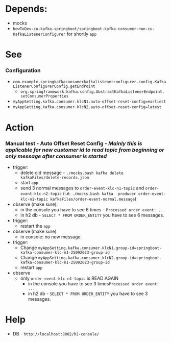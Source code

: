 # Depends:
- mocks
- `howToDev-cu-kafka-springboot/springboot-kafka-consumer-non-cu-KafkaListenerConfigurer` for shortly `app`

# See
### Configuration
- `com.example.springkafkaconsumerkafkalistenerconfigurer.config.KafkaListenerConfigurerConfig.getEndPoint`
  - `org.springframework.kafka.config.AbstractKafkaListenerEndpoint.setConsumerProperties`
- `myAppSetting.kafka.consumer.klcN1.auto-offset-reset-config=earliest`
- `myAppSetting.kafka.consumer.klcN2.auto-offset-reset-config=latest`

# Action

### Manual test - Auto Offset Reset Config - <i> Mainly this is applicable for new customer id to read topic from beginning or only message after consumer is started </i>

- trigger:
  - delete old message - `./mocks.bash kafka delete kafkaFiles/delete-records.json`
  - start `app` 
  - send 3 normal messages to `order-event-klc-n1-topic` and `order-event-klc-n2-topic` (i.e. `./mocks.bash kafka 
    producer order-event-klc-n1-topic kafkaFiles/order-event-normal.message`)
- observe (make sure):
  - in the console you have to see 6 times - `Processed order event: ...`
  - in h2 db - `SELECT * FROM ORDER_ENTITY` you have to see 6 messages.
- trigger:
  - restart the `app`
- observe (make sure)
  - in console: no new message.
- trigger:
  - Change `myAppSetting.kafka.consumer.klcN1.group-id=springboot-kafka-consumer-klc-n1-25092023-group-id` 
  - Change `myAppSetting.kafka.consumer.klcN2.group-id=springboot-kafka-consumer-klc-n1-25092023-group-id`
  - restart `app`
- observe 
  - only `order-event-klc-n1-topic` is READ AGAIN
    - in the console you have to see 3 times`Processed order event: ...`
    - in h2 db - `SELECT * FROM ORDER_ENTITY` you have to see 3 messages.

# Help
- DB - `http://localhost:8002/h2-console/`